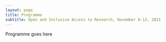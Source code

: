 ```yaml
---
layout: page
title: Programme
subtitle: Open and Inclusive Access to Research, November 8-12, 2021
---
```


Programme goes here
